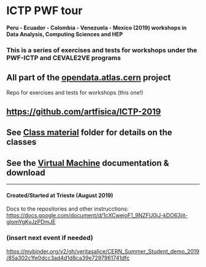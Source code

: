 # ICTP PWF tour
**Peru - Ecuador - Colombia - Venezuela - Mexico (2019) workshops in Data Analysis, Computing Sciences and HEP**

### This is a series of exercises and tests for workshops under the PWF-ICTP and CEVALE2VE programs

## All part of the [opendata.atlas.cern](http://opendata.atlas.cern) project

Repo for exercises and tests for workshops (this one!)
## https://github.com/artfisica/ICTP-2019

## See [Class material](https://github.com/artfisica/ICTP-2019/tree/master/class-material) folder for details on the classes

## See the [Virtual Machine](https://github.com/artfisica/ICTP-2019/tree/master/vm) documentation & download

------------------------
#### Created/Started at Trieste (August 2019)
 Docs to the repositories and other instrucctions:
 https://docs.google.com/document/d/1cXCwejoF1_9NZFU0jJ-kDO63jit-glomYgKyJzPDmJE

### (insert next event if needed)

https://mybinder.org/v2/gh/veritasalice/CERN_Summer_Student_demo_2019/85a302c1fe0dcc3ad4d1d8ca39e7297961741dfc
